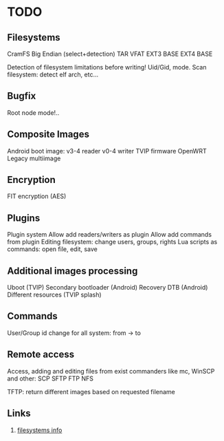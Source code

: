 # TODO

## Filesystems
CramFS Big Endian (select+detection)
TAR
VFAT
EXT3 BASE
EXT4 BASE

Detection of filesystem limitations before writing! Uid/Gid, mode.
Scan filesystem: detect elf arch, etc...

## Bugfix
Root node mode!..

## Composite Images
Android boot image: v3-4 reader v0-4 writer
TVIP firmware
OpenWRT
Legacy multiimage

## Encryption
FIT encryption (AES)

## Plugins
Plugin system
Allow add readers/writers as plugin
Allow add commands from plugin
Editing filesystem: change users, groups, rights
Lua scripts as commands: open file, edit, save

##  Additional images processing
Uboot (TVIP)
Secondary bootloader (Android)
Recovery DTB (Android)
Different resources (TVIP splash)

## Commands
User/Group id change for all system: from -> to


## Remote access
Access, adding and editing files from exist commanders like mc, WinSCP and other:
SCP
SFTP
FTP
NFS

TFTP: return different images based on requested filename

## Links
1. [filesystems info](https://gitlab.arm.com/linux-arm/linux-ae/-/tree/WIP-pmu-nmi/fs)
